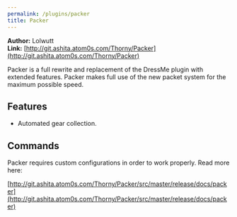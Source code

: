 ```yaml
---
permalink: /plugins/packer
title: Packer
---
```


**Author:** Lolwutt<br/>
**Link:** [http://git.ashita.atom0s.com/Thorny/Packer](http://git.ashita.atom0s.com/Thorny/Packer)

Packer is a full rewrite and replacement of the DressMe plugin with extended features. Packer makes full use of the new packet system for the maximum possible speed.

## Features

  * Automated gear collection.

## Commands

Packer requires custom configurations in order to work properly. Read more here:

[http://git.ashita.atom0s.com/Thorny/Packer/src/master/release/docs/packer](http://git.ashita.atom0s.com/Thorny/Packer/src/master/release/docs/packer)